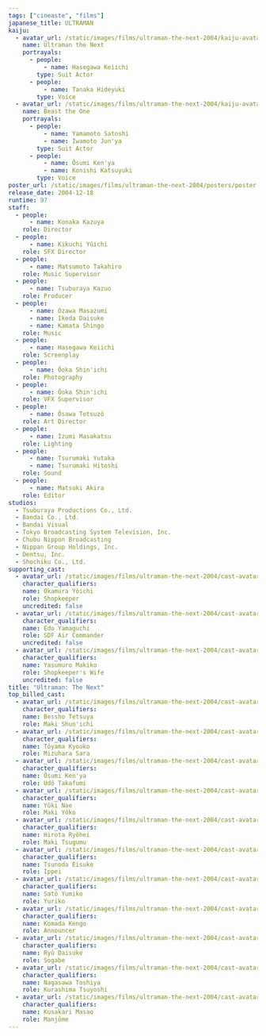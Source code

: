 ```yaml
---
tags: ["cineaste", "films"]
japanese_title: ULTRAMAN
kaiju:
  - avatar_url: /static/images/films/ultraman-the-next-2004/kaiju-avatars/keiji-hasegawa-0.webp
    name: Ultraman the Next
    portrayals:
      - people:
          - name: Hasegawa Keiichi
        type: Suit Actor
      - people:
          - name: Tanaka Hideyuki
        type: Voice
  - avatar_url: /static/images/films/ultraman-the-next-2004/kaiju-avatars/satoshi-yamamoto-1.webp
    name: Beast the One
    portrayals:
      - people:
          - name: Yamamoto Satoshi
          - name: Iwamoto Jun'ya
        type: Suit Actor
      - people:
          - name: Ôsumi Ken'ya
          - name: Konishi Katsuyuki
        type: Voice
poster_url: /static/images/films/ultraman-the-next-2004/posters/poster.webp
release_date: 2004-12-18
runtime: 97
staff:
  - people:
      - name: Konaka Kazuya
    role: Director
  - people:
      - name: Kikuchi Yûichi
    role: SFX Director
  - people:
      - name: Matsumoto Takahiro
    role: Music Supervisor
  - people:
      - name: Tsuburaya Kazuo
    role: Producer
  - people:
      - name: Ozawa Masazumi
      - name: Ikeda Daisuke
      - name: Kamata Shingo
    role: Music
  - people:
      - name: Hasegawa Keiichi
    role: Screenplay
  - people:
      - name: Ôoka Shin'ichi
    role: Photography
  - people:
      - name: Ôoka Shin'ichi
    role: VFX Supervisor
  - people:
      - name: Ôsawa Tetsuzô
    role: Art Director
  - people:
      - name: Izumi Masakatsu
    role: Lighting
  - people:
      - name: Tsurumaki Yutaka
      - name: Tsurumaki Hitoshi
    role: Sound
  - people:
      - name: Matsuki Akira
    role: Editor
studios:
  - Tsuburaya Productions Co., Ltd.
  - Bandai Co., Ltd.
  - Bandai Visual
  - Tokyo Broadcasting System Television, Inc.
  - Chubu Nippon Broadcasting
  - Nippan Group Holdings, Inc.
  - Dentsu, Inc.
  - Shochiku Co., Ltd.
supporting_cast:
  - avatar_url: /static/images/films/ultraman-the-next-2004/cast-avatars/yoichi-okamura-0.webp
    character_qualifiers:
    name: Okamura Yôichi
    role: Shopkeeper
    uncredited: false
  - avatar_url: /static/images/films/ultraman-the-next-2004/cast-avatars/edo-yamaguchi-0.webp
    character_qualifiers:
    name: Edo Yamaguchi
    role: SDF Air Commander
    uncredited: false
  - avatar_url: /static/images/films/ultraman-the-next-2004/cast-avatars/makiko-yasumuro-0.webp
    character_qualifiers:
    name: Yasumuro Makiko
    role: Shopkeeper's Wife
    uncredited: false
title: "Ultraman: The Next"
top_billed_cast:
  - avatar_url: /static/images/films/ultraman-the-next-2004/cast-avatars/tetsuya-bessho-0.webp
    character_qualifiers:
    name: Bessho Tetsuya
    role: Maki Shun'ichi
  - avatar_url: /static/images/films/ultraman-the-next-2004/cast-avatars/kyoko-toyama-0.webp
    character_qualifiers:
    name: Tôyama Kyouko
    role: Mizuhara Sara
  - avatar_url: /static/images/films/ultraman-the-next-2004/cast-avatars/kenya-osumi-0.webp
    character_qualifiers:
    name: Ôsumi Ken'ya
    role: Udô Takafumi
  - avatar_url: /static/images/films/ultraman-the-next-2004/cast-avatars/nae-yuki-0.webp
    character_qualifiers:
    name: Yûki Nae
    role: Maki Yôko
  - avatar_url: /static/images/films/ultraman-the-next-2004/cast-avatars/ryohei-hirota-0.webp
    character_qualifiers:
    name: Hirota Ryôhei
    role: Maki Tsugumu
  - avatar_url: /static/images/films/ultraman-the-next-2004/cast-avatars/eisuke-tsunoda-0.webp
    character_qualifiers:
    name: Tsunoda Eisuke
    role: Ippei
  - avatar_url: /static/images/films/ultraman-the-next-2004/cast-avatars/yumiko-sato-0.webp
    character_qualifiers:
    name: Satô Yumiko
    role: Yuriko
  - avatar_url: /static/images/films/ultraman-the-next-2004/cast-avatars/kengo-komada-0.webp
    character_qualifiers:
    name: Komada Kengo
    role: Announcer
  - avatar_url: /static/images/films/ultraman-the-next-2004/cast-avatars/daisuke-ryu-0.webp
    character_qualifiers:
    name: Ryû Daisuke
    role: Sogabe
  - avatar_url: /static/images/films/ultraman-the-next-2004/cast-avatars/toshiya-nagasawa-0.webp
    character_qualifiers:
    name: Nagasawa Toshiya
    role: Kurashima Tsuyoshi
  - avatar_url: /static/images/films/ultraman-the-next-2004/cast-avatars/masao-kusakari-0.webp
    character_qualifiers:
    name: Kusakari Masao
    role: Manjôme
---
```

